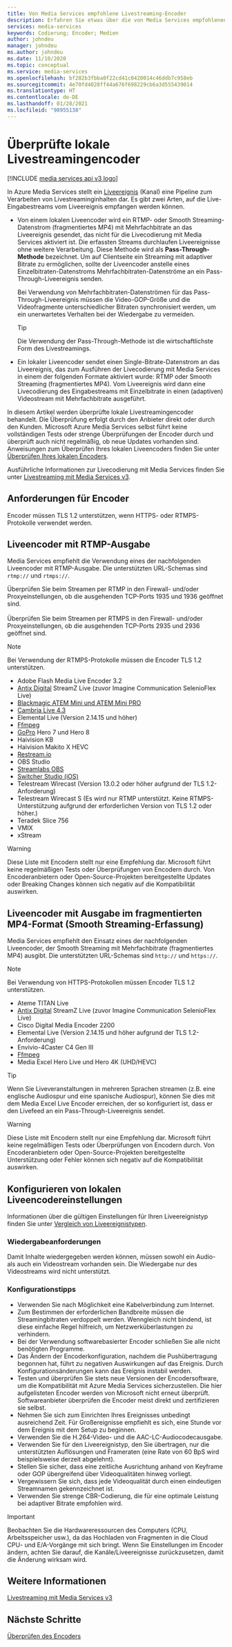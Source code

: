 ```yaml
---
title: Von Media Services empfohlene Livestreaming-Encoder
description: Erfahren Sie etwas über die von Media Services empfohlenen lokalen Livestreaming-Encoder.
services: media-services
keywords: Codierung; Encoder; Medien
author: johndeu
manager: johndeu
ms.author: johndeu
ms.date: 11/10/2020
ms.topic: conceptual
ms.service: media-services
ms.openlocfilehash: bf282b3fbba0f22cd41c0420014c46ddb7c958eb
ms.sourcegitcommit: 4e70fd4028ff44a676f698229cb6a3d555439014
ms.translationtype: HT
ms.contentlocale: de-DE
ms.lasthandoff: 01/28/2021
ms.locfileid: "98955138"
---
```

# <a name="verified-on-premises-live-streaming-encoders"></a>Überprüfte lokale Livestreamingencoder

[!INCLUDE [media services api v3 logo](./includes/v3-hr.md)]

In Azure Media Services stellt ein [Liveereignis](/rest/api/media/liveevents) (Kanal) eine Pipeline zum Verarbeiten von Livestreaminginhalten dar. Es gibt zwei Arten, auf die Live-Eingabestreams vom Liveereignis empfangen werden können.

* Von einem lokalen Liveencoder wird ein RTMP- oder Smooth Streaming-Datenstrom (fragmentiertes MP4) mit Mehrfachbitrate an das Liveereignis gesendet, das nicht für die Livecodierung mit Media Services aktiviert ist. Die erfassten Streams durchlaufen Liveereignisse ohne weitere Verarbeitung. Diese Methode wird als **Pass-Through-Methode** bezeichnet. Um auf Clientseite ein Streaming mit adaptiver Bitrate zu ermöglichen, sollte der Liveencoder anstelle eines Einzelbitraten-Datenstroms Mehrfachbitraten-Datenströme an ein Pass-Through-Liveereignis senden. 

    Bei Verwendung von Mehrfachbitraten-Datenströmen für das Pass-Through-Liveereignis müssen die Video-GOP-Größe und die Videofragmente unterschiedlicher Bitraten synchronisiert werden, um ein unerwartetes Verhalten bei der Wiedergabe zu vermeiden.

  > [!TIP]
  > Die Verwendung der Pass-Through-Methode ist die wirtschaftlichste Form des Livestreamings.
 
* Ein lokaler Liveencoder sendet einen Single-Bitrate-Datenstrom an das Liveereignis, das zum Ausführen der Livecodierung mit Media Services in einem der folgenden Formate aktiviert wurde: RTMP oder Smooth Streaming (fragmentiertes MP4). Vom Liveereignis wird dann eine Livecodierung des Eingabestreams mit Einzelbitrate in einen (adaptiven) Videostream mit Mehrfachbitrate ausgeführt.

In diesem Artikel werden überprüfte lokale Livestreamingencoder behandelt. Die Überprüfung erfolgt durch den Anbieter direkt oder durch den Kunden. Microsoft Azure Media Services selbst führt keine vollständigen Tests oder strenge Überprüfungen der Encoder durch und überprüft auch nicht regelmäßig, ob neue Updates vorhanden sind. Anweisungen zum Überprüfen Ihres lokalen Liveencoders finden Sie unter [Überprüfen Ihres lokalen Encoders](become-on-premises-encoder-partner.md).

Ausführliche Informationen zur Livecodierung mit Media Services finden Sie unter [Livestreaming mit Media Services v3](live-streaming-overview.md).

## <a name="encoder-requirements"></a>Anforderungen für Encoder

Encoder müssen TLS 1.2 unterstützen, wenn HTTPS- oder RTMPS-Protokolle verwendet werden.

## <a name="live-encoders-that-output-rtmp"></a>Liveencoder mit RTMP-Ausgabe

Media Services empfiehlt die Verwendung eines der nachfolgenden Liveencoder mit RTMP-Ausgabe. Die unterstützten URL-Schemas sind `rtmp://` und `rtmps://`.

Überprüfen Sie beim Streamen per RTMP in den Firewall- und/oder Proxyeinstellungen, ob die ausgehenden TCP-Ports 1935 und 1936 geöffnet sind.<br/><br/>
Überprüfen Sie beim Streamen per RTMPS in den Firewall- und/oder Proxyeinstellungen, ob die ausgehenden TCP-Ports 2935 und 2936 geöffnet sind.

> [!NOTE]
> Bei Verwendung der RTMPS-Protokolle müssen die Encoder TLS 1.2 unterstützen.

- Adobe Flash Media Live Encoder 3.2
- [Antix Digital](http://www.antixdigital.com/) StreamZ Live (zuvor Imagine Communication SelenioFlex Live)
- [Blackmagic ATEM Mini und ATEM Mini PRO](https://www.blackmagicdesign.com/products/atemmini)
- [Cambria Live 4.3](https://www.capellasystems.net/products/cambria-live/)
- Elemental Live (Version 2.14.15 und höher)
- [Ffmpeg](https://www.ffmpeg.org)
- [GoPro](https://gopro.com/help/articles/block/getting-started-with-live-streaming) Hero 7 und Hero 8
- Haivision KB
- Haivision Makito X HEVC
- [Restream.io](https://restream.io/)
- OBS Studio
- [Streamlabs OBS](https://streamlabs.com/)
- [Switcher Studio (iOS)](https://www.switcherstudio.com/)
- Telestream Wirecast (Version 13.0.2 oder höher aufgrund der TLS 1.2-Anforderung)
- Telestream Wirecast S (Es wird nur RTMP unterstützt. Keine RTMPS-Unterstützung aufgrund der erforderlichen Version von TLS 1.2 oder höher.)
- Teradek Slice 756
- VMIX
- xStream

> [!WARNING]
> Diese Liste mit Encodern stellt nur eine Empfehlung dar. Microsoft führt keine regelmäßigen Tests oder Überprüfungen von Encodern durch. Von Encoderanbietern oder Open-Source-Projekten bereitgestellte Updates oder Breaking Changes können sich negativ auf die Kompatibilität auswirken. 

## <a name="live-encoders-that-output-fragmented-mp4-smooth-streaming-ingest"></a>Liveencoder mit Ausgabe im fragmentierten MP4-Format (Smooth Streaming-Erfassung)

Media Services empfiehlt den Einsatz eines der nachfolgenden Liveencoder, der Smooth Streaming mit Mehrfachbitrate (fragmentiertes MP4) ausgibt. Die unterstützten URL-Schemas sind `http://` und `https://`.

> [!NOTE]
> Bei Verwendung von HTTPS-Protokollen müssen Encoder TLS 1.2 unterstützen.

- Ateme TITAN Live
- [Antix Digital](http://www.antixdigital.com/) StreamZ Live (zuvor Imagine Communication SelenioFlex Live)
- Cisco Digital Media Encoder 2200
- Elemental Live (Version 2.14.15 und höher aufgrund der TLS 1.2-Anforderung)
- Envivio-4Caster C4 Gen III 
- [Ffmpeg](https://www.ffmpeg.org)
- Media Excel Hero Live und Hero 4K (UHD/HEVC)

> [!TIP]
>  Wenn Sie Liveveranstaltungen in mehreren Sprachen streamen (z.B. eine englische Audiospur und eine spanische Audiospur), können Sie dies mit dem Media Excel Live Encoder erreichen, der so konfiguriert ist, dass er den Livefeed an ein Pass-Through-Liveereignis sendet.

> [!WARNING]
> Diese Liste mit Encodern stellt nur eine Empfehlung dar. Microsoft führt keine regelmäßigen Tests oder Überprüfungen von Encodern durch. Von Encoderanbietern oder Open-Source-Projekten bereitgestellte Unterstützung oder Fehler können sich negativ auf die Kompatibilität auswirken. 

## <a name="configuring-on-premises-live-encoder-settings"></a>Konfigurieren von lokalen Liveencodereinstellungen

Informationen über die gültigen Einstellungen für Ihren Liveereignistyp finden Sie unter [Vergleich von Liveereignistypen](live-event-types-comparison.md).

### <a name="playback-requirements"></a>Wiedergabeanforderungen

Damit Inhalte wiedergegeben werden können, müssen sowohl ein Audio- als auch ein Videostream vorhanden sein. Die Wiedergabe nur des Videostreams wird nicht unterstützt.

### <a name="configuration-tips"></a>Konfigurationstipps

- Verwenden Sie nach Möglichkeit eine Kabelverbindung zum Internet.
- Zum Bestimmen der erforderlichen Bandbreite müssen die Streamingbitraten verdoppelt werden. Wenngleich nicht bindend, ist diese einfache Regel hilfreich, um Netzwerküberlastungen zu verhindern.
- Bei der Verwendung softwarebasierter Encoder schließen Sie alle nicht benötigten Programme.
- Das Ändern der Encoderkonfiguration, nachdem die Pushübertragung begonnen hat, führt zu negativen Auswirkungen auf das Ereignis. Durch Konfigurationsänderungen kann das Ereignis instabil werden. 
- Testen und überprüfen Sie stets neue Versionen der Encodersoftware, um die Kompatibilität mit Azure Media Services sicherzustellen. Die hier aufgelisteten Encoder werden von Microsoft nicht erneut überprüft. Softwareanbieter überprüfen die Encoder meist direkt und zertifizieren sie selbst.
- Nehmen Sie sich zum Einrichten Ihres Ereignisses unbedingt ausreichend Zeit. Für Großereignisse empfiehlt es sich, eine Stunde vor dem Ereignis mit dem Setup zu beginnen.
- Verwenden Sie die H.264-Video- und die AAC-LC-Audiocodecausgabe.
- Verwenden Sie für den Liveereignistyp, den Sie übertragen, nur die unterstützten Auflösungen und Frameraten (eine Rate von 60 BpS wird beispielsweise derzeit abgelehnt).
- Stellen Sie sicher, dass eine zeitliche Ausrichtung anhand von Keyframe oder GOP übergreifend über Videoqualitäten hinweg vorliegt.
- Vergewissern Sie sich, dass jede Videoqualität durch einen eindeutigen Streamnamen gekennzeichnet ist.
- Verwenden Sie strenge CBR-Codierung, die für eine optimale Leistung bei adaptiver Bitrate empfohlen wird.

> [!IMPORTANT]
> Beobachten Sie die Hardwareressourcen des Computers (CPU, Arbeitsspeicher usw.), da das Hochladen von Fragmenten in die Cloud CPU- und E/A-Vorgänge mit sich bringt. Wenn Sie Einstellungen im Encoder ändern, achten Sie darauf, die Kanäle/Liveereignisse zurückzusetzen, damit die Änderung wirksam wird.

## <a name="see-also"></a>Weitere Informationen

[Livestreaming mit Media Services v3](live-streaming-overview.md)

## <a name="next-steps"></a>Nächste Schritte

[Überprüfen des Encoders](become-on-premises-encoder-partner.md)

